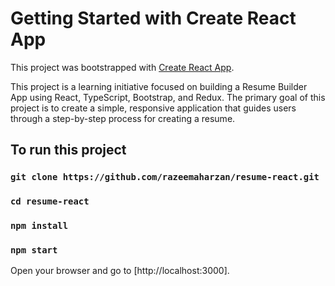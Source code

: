 # Getting Started with Create React App

This project was bootstrapped with [Create React App](https://github.com/facebook/create-react-app).

This project is a learning initiative focused on building a Resume Builder App using React, TypeScript, Bootstrap, and Redux. The primary goal of this project is to create a simple, responsive application that guides users through a step-by-step process for creating a resume.

## To run this project 


### `git clone https://github.com/razeemaharzan/resume-react.git`

### `cd resume-react`

### `npm install`

### `npm start`

Open your browser and go to [http://localhost:3000].
